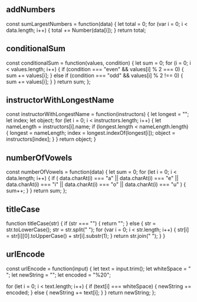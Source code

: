 ## addNumbers

const sumLargestNumbers = function(data) {
let total = 0;
for (var i = 0; i < data.length; i++) {
total += Number(data[i]);
}
return total;

## conditionalSum

const conditionalSum = function(values, condition) {
let sum = 0;
for (i = 0; i < values.length; i++) {
if (condition === "even" && values[i] % 2 === 0) {
sum += values[i];
} else if (condition === "odd" && values[i] % 2 !== 0) {
sum += values[i];
}
}
return sum;
};

## instructorWithLongestName

const instructorWithLongestName = function(instructors) {
let longest = "";
let index;
let object;
for (let i = 0; i < instructors.length; i++) {
let nameLength = instructors[i].name;
if (longest.length < nameLength.length) {
longest = nameLength;
index = longest.indexOf(longest[i]);
object = instructors[index];
}
} return object;
}

## numberOfVowels

const numberOfVowels = function(data) {
let sum = 0;
for (let i = 0; i < data.length; i++) {
if (
data.charAt(i) === "a" ||
data.charAt(i) === "e" ||
data.charAt(i) === "i" ||
data.charAt(i) === "o" ||
data.charAt(i) === "u"
) {
sum++;
}
}
return sum;
};

## titleCase

function titleCase(str) {
if (str === "") {
return "";
} else {
str = str.toLowerCase();
str = str.split(" ");
for (var i = 0; i < str.length; i++) {
str[i] = str[i][0].toUpperCase() + str[i].substr(1);
}
return str.join(" ");
}
}

## urlEncode

const urlEncode = function(input) {
let text = input.trim();
let whiteSpace = " ";
let newString = "";
let encoded = "%20";

for (let i = 0; i < text.length; i++) {
if (text[i] === whiteSpace) {
newString += encoded;
} else {
newString += text[i];
}
}
return newString;
};
